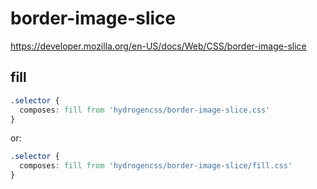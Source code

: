 # border-image-slice

https://developer.mozilla.org/en-US/docs/Web/CSS/border-image-slice

## fill
```css
.selector {
  composes: fill from 'hydrogencss/border-image-slice.css'
}
```

or:
```css
.selector {
  composes: fill from 'hydrogencss/border-image-slice/fill.css'
}
```

